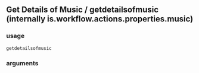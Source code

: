 
## Get Details of Music / getdetailsofmusic (internally is.workflow.actions.properties.music)


### usage
`getdetailsofmusic `

### arguments

